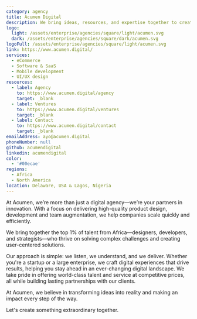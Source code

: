 ```yaml
---
category: agency
title: Acumen Digital
description: We bring ideas, resources, and expertise together to create companies that solve real-life problems.
logo:
  light: /assets/enterprise/agencies/square/light/acumen.svg
  dark: /assets/enterprise/agencies/square/dark/acumen.svg
logoFull: /assets/enterprise/agencies/square/light/acumen.svg
link: https://www.acumen.digital/
services:
  - eCommerce
  - Software & SaaS
  - Mobile development
  - UI/UX design
resources:
  - label: Agency
    to: https://www.acumen.digital/agency
    target: _blank
  - label: Ventures
    to: https://www.acumen.digital/ventures
    target: _blank
  - label: Contact
    to: https://www.acumen.digital/contact
    target: _blank
emailAddress: ayo@acumen.digital
phoneNumber: null
github: acumendigital
linkedin: acumendigital
color:
  - '#00ecae'
regions:
  - Africa
  - North America
location: Delaware, USA & Lagos, Nigeria
---
```


At Acumen, we’re more than just a digital agency—we’re your partners in innovation. With a focus on delivering high-quality product design, development and team augmentation, we help companies scale quickly and efficiently.

We bring together the top 1% of talent from Africa—designers, developers, and strategists—who thrive on solving complex challenges and creating user-centered solutions.

Our approach is simple: we listen, we understand, and we deliver. Whether you're a startup or a large enterprise, we craft digital experiences that drive results, helping you stay ahead in an ever-changing digital landscape. We take pride in offering world-class talent and service at competitive prices, all while building lasting partnerships with our clients.

At Acumen, we believe in transforming ideas into reality and making an impact every step of the way.

Let's create something extraordinary together.
